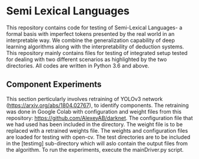 # Semi Lexical Languages
This repository contains code for testing of Semi-Lexical Languages- a formal basis with imperfect tokens presented by the real world in an interpretable way. We combine the generalization capability of deep learning algorithms along with the interpretability of deduction systems. This repository mainly contains files for testing of integrated setup tested for dealing with two different scenarios as highlighted by the two directories. All codes are written in Python 3.6 and above.

## Component Experiments
This section perticularly involves retraining of YOLOv3 network (https://arxiv.org/abs/1804.02767), to identify components. The retraining was done in Google Colab with configuration and weight files from this repository: https://github.com/AlexeyAB/darknet. The configuration file that we had used has been included in the directory. The weight file is to be replaced with a retrained weights file. The weights and configuration files are loaded for testing with open-cv. The test directories are to be included in the [testimg] sub-directory which will aslo contain the output files from the algorithm. To run the experiments, execute the mainDriver.py script.
